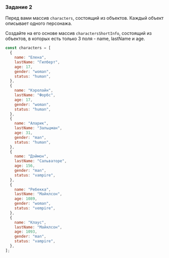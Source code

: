 ### Задание 2

Перед вами массив `characters`, состоящий из объектов. Каждый объект описывает одного персонажа.

Создайте на его основе массив `charactersShortInfo`, состоящий из объектов, в которых есть только 3 поля - name, lastName и age.

```javascript
const characters = [
  {
    name: "Елена",
    lastName: "Гилберт",
    age: 17,
    gender: "woman",
    status: "human",
  },
  {
    name: "Кэролайн",
    lastName: "Форбс",
    age: 17,
    gender: "woman",
    status: "human",
  },
  {
    name: "Аларик",
    lastName: "Зальцман",
    age: 31,
    gender: "man",
    status: "human",
  },
  {
    name: "Дэймон",
    lastName: "Сальваторе",
    age: 156,
    gender: "man",
    status: "vampire",
  },
  {
    name: "Ребекка",
    lastName: "Майклсон",
    age: 1089,
    gender: "woman",
    status: "vempire",
  },
  {
    name: "Клаус",
    lastName: "Майклсон",
    age: 1093,
    gender: "man",
    status: "vampire",
  },
];
```
